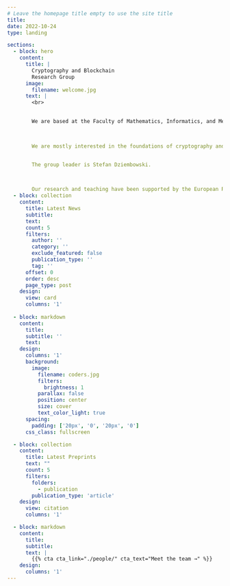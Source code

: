 ```yaml
---
# Leave the homepage title empty to use the site title
title:
date: 2022-10-24
type: landing

sections:
  - block: hero
    content:
      title: |
        Cryptography and Blockchain 
        Research Group
      image:
        filename: welcome.jpg
      text: |
        <br>
        

        We are based at the Faculty of Mathematics, Informatics, and Mechanics of the University of Warsaw and IDEAS NCBR.

​

        We are mostly interested in the foundations of cryptography and data security, in particular in provably-secure leakage- and tamper-resilient cryptography, cryptographic countermeasures against malicious software attacks, blockchain, and smart contracts.


        The group leader is Stefan Dziembowski.

​

        Our research and teaching have been supported by the European Research Council (ERC), the Foundation for Polish Science (FNP), the National Science Centre (NCN), the COST Actions, Intel, and Ethereum Foundation.  
  - block: collection
    content:
      title: Latest News
      subtitle:
      text:
      count: 5
      filters:
        author: ''
        category: ''
        exclude_featured: false
        publication_type: ''
        tag: ''
      offset: 0
      order: desc
      page_type: post
    design:
      view: card
      columns: '1'
  
  - block: markdown
    content:
      title:
      subtitle: ''
      text:
    design:
      columns: '1'
      background:
        image: 
          filename: coders.jpg
          filters:
            brightness: 1
          parallax: false
          position: center
          size: cover
          text_color_light: true
      spacing:
        padding: ['20px', '0', '20px', '0']
      css_class: fullscreen

  - block: collection
    content:
      title: Latest Preprints
      text: ""
      count: 5
      filters:
        folders:
          - publication
        publication_type: 'article'
    design:
      view: citation
      columns: '1'

  - block: markdown
    content:
      title:
      subtitle:
      text: |
        {{% cta cta_link="./people/" cta_text="Meet the team →" %}}
    design:
      columns: '1'
---
```


